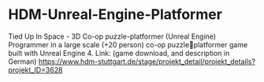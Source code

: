 # HDM-Unreal-Engine-Platformer

Tied Up In Space - 3D Co-op puzzle-platformer (Unreal Engine)
Programmer in a large scale (+20 person) co-op puzzleplatformer game built with Unreal Engine 4. 
Link: (game download, and description in German)
https://www.hdm-stuttgart.de/stage/projekt_detail/projekt_details?projekt_ID=3628
